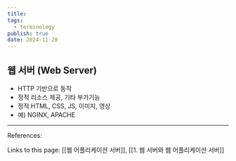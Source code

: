 ```yaml
---
title: 
tags:
  - terminology
publish: true
date: 2024-11-20
---
```

## 웹 서버 (Web Server)
- HTTP 기반으로 동작
- 정적 리소스 제공, 기타 부가기능
- 정적 HTML, CSS, JS, 이미지, 영상
- 예) NGINX, APACHE
---
References: 

Links to this page: [[웹 어플리케이션 서버]], [[1. 웹 서버와 웹 어플리케이션 서버]]